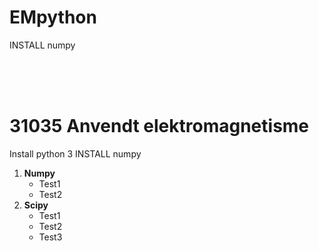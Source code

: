 # EMpython
INSTALL numpy

</br></br></br>

<h1>31035 Anvendt elektromagnetisme</h1>

Install python 3
INSTALL numpy
<ol type="1">
 <li><b>Numpy</b>
  <ul>
   <li>Test1</li>
   <li>Test2</li>
  </ul>
 </li>
 <li><b>Scipy</b>
  <ul>
   <li>Test1</li>
   <li>Test2</li>
   <li>Test3</li>
  </ul></li>
 

</ol>